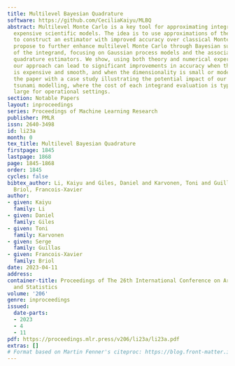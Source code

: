 ```yaml
---
title: Multilevel Bayesian Quadrature
software: https://github.com/CeciliaKaiyu/MLBQ
abstract: Multilevel Monte Carlo is a key tool for approximating integrals involving
  expensive scientific models. The idea is to use approximations of the integrand
  to construct an estimator with improved accuracy over classical Monte Carlo. We
  propose to further enhance multilevel Monte Carlo through Bayesian surrogate models
  of the integrand, focusing on Gaussian process models and the associated Bayesian
  quadrature estimators. We show, using both theory and numerical experiments, that
  our approach can lead to significant improvements in accuracy when the integrand
  is expensive and smooth, and when the dimensionality is small or moderate. We conclude
  the paper with a case study illustrating the potential impact of our method in landslide-generated
  tsunami modelling, where the cost of each integrand evaluation is typically too
  large for operational settings.
section: Notable Papers
layout: inproceedings
series: Proceedings of Machine Learning Research
publisher: PMLR
issn: 2640-3498
id: li23a
month: 0
tex_title: Multilevel Bayesian Quadrature
firstpage: 1845
lastpage: 1868
page: 1845-1868
order: 1845
cycles: false
bibtex_author: Li, Kaiyu and Giles, Daniel and Karvonen, Toni and Guillas, Serge and
  Briol, Francois-Xavier
author:
- given: Kaiyu
  family: Li
- given: Daniel
  family: Giles
- given: Toni
  family: Karvonen
- given: Serge
  family: Guillas
- given: Francois-Xavier
  family: Briol
date: 2023-04-11
address:
container-title: Proceedings of The 26th International Conference on Artificial Intelligence
  and Statistics
volume: '206'
genre: inproceedings
issued:
  date-parts:
  - 2023
  - 4
  - 11
pdf: https://proceedings.mlr.press/v206/li23a/li23a.pdf
extras: []
# Format based on Martin Fenner's citeproc: https://blog.front-matter.io/posts/citeproc-yaml-for-bibliographies/
---
```


